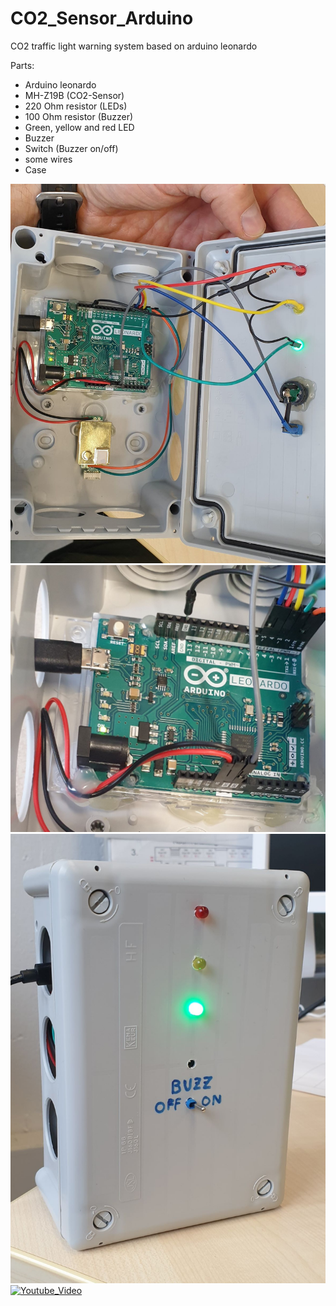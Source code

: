 # CO2_Sensor_Arduino
CO2 traffic light warning system based on arduino leonardo

Parts:
- Arduino leonardo
- MH-Z19B (CO2-Sensor)
- 220 Ohm resistor (LEDs)
- 100 Ohm resistor (Buzzer)
- Green, yellow and red LED
- Buzzer
- Switch (Buzzer on/off)
- some wires
- Case

![CO2Ampel2](https://github.com/codekoch/CO2_Sensor_Arduino/blob/main/CO2Ampel2.jpg)
![CO2Ampel3](https://github.com/codekoch/CO2_Sensor_Arduino/blob/main/CO2Ampel3.jpg)
![CO2Ampel1](https://github.com/codekoch/CO2_Sensor_Arduino/blob/main/CO2Ampel1.jpg)
[![Youtube_Video](https://img.youtube.com/vi/AFuJfxH_1Kw/0.jpg)](https://www.youtube.com/watch?v=AFuJfxH_1Kw)
